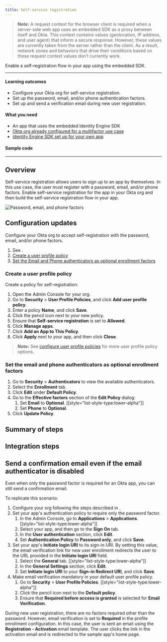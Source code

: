 ```yaml
---
title: Self-service registration
---
```


<ApiLifecycle access="ie" />

> **Note:** A request context for the browser client is required when a server-side web app uses an embedded SDK as a proxy between itself and Okta. This context contains values (geolocation, IP address, and user agent) that inform a secure response. However, these values are currently taken from the server rather than the client. As a result, network zones and behaviors that drive their conditions based on these request context values don’t currently work.

Enable a self-registration flow in your app using the embedded SDK.

---

#### Learning outcomes

* Configure your Okta org for self-service registration.
* Set up the password, email, and/or phone authentication factors.
* Set up and send a verification email during new user registration.

#### What you need

* An app that uses the embedded Identity Engine SDK
* [Okta org already configured for a multifactor use case](/docs/journeys/set-up-org/#set-up-your-okta-org-for-a-multifactor-use-case)
* [Identity Engine SDK set up for your own app](/docs/guides/oie-embedded-common-download-setup-app/)

#### Sample code

<StackSnippet snippet="samplecode" />

---

## Overview

Self-service registration allows users to sign up to an app by themselves. In this use case, the user must register with a password, email, and/or phone factors. Enable self-service registration for the app in your Okta org and then build the self-service registration flow in your app.

<div class="half">

![Password, email, and phone factors](/img/oie-embedded-sdk/factor-password-email-or-phone.png)

</div>

<StackSnippet snippet="pwdoptionalusecase" />

## Configuration updates

Configure your Okta org to accept self-registration with the password, email, and/or phone factors.

1. See <StackSnippet snippet="setupyourorglink" inline />.
1. [Create a user profile policy](#create-a-user-profile-policy)
1. [Set the Email and Phone authenticators as optional enrollment factors](#set-the-email-and-phone-authenticators-as-optional-enrollment-factors)

### Create a user profile policy

Create a policy for self-registration:

1. Open the Admin Console for your org.
1. Go to **Security** > **User Profile Policies**, and click **Add user profile policy**.
1. Enter a policy **Name**, and click **Save**.
1. Click the pencil icon next to your new policy.
1. Ensure that **Self-service registration** is set to **Allowed**.
1. Click **Manage apps**.
1. Click **Add an App to This Policy**.
1. Click **Apply** next to your app, and then click **Close**.

> **Note:** See [configure user profile policies](https://help.okta.com/okta_help.htm?type=oie&id=ext-create-profile-enrollment) for more user profile policy options.

### Set the email and phone authenticators as optional enrollment factors

1. Go to **Security** > **Authenticators** to view the available authenticators.
1. Select the **Enrollment** tab.
1. Click **Edit** under **Default Policy**.
1. Go to the **Effective factors** section of the **Edit Policy** dialog:
   1. Set **Email** to **Optional**.
   [[style="list-style-type:lower-alpha"]]
   1. Set **Phone** to **Optional**.
1. Click **Update Policy**.

## Summary of steps

<StackSnippet snippet="summaryofsteps" />

## Integration steps

<StackSnippet snippet="integrationsteps" />

## Send a confirmation email even if the email authenticator is disabled

Even when only the password factor is required for an Okta app, you can still send a confirmation email.

To replicate this scenario:

1. Configure your org following the steps described in <StackSnippet snippet="setupyourorglink" inline />.
1. Set your app's authentication policy to require only the password factor.
   1. In the Admin Console, go to **Applications** > **Applications**.
   [[style="list-style-type:lower-alpha"]]
   1. Select your app, and then go to the **Sign On** tab.
   1. In the **User authentication** section, click **Edit**.
   1. Set **Authentication Policy** to **Password only**, and click **Save**.
1. Set your app's **Initiate login URI** to its sign-in URI. By setting this value, the email verification link for new user enrollment redirects the user to the URL provided in the **Initiate login URI** field.
   1. Select the **General** tab.
   [[style="list-style-type:lower-alpha"]]
   1. In the **General Settings** section, click **Edit**.
   1. Set **Initiate login URI** to your **Sign-in Redirect URI**, and click **Save**.
1. Make email verification mandatory in your default user profile policy.
   1. Go to **Security** > **User Profile Policies**.
   [[style="list-style-type:lower-alpha"]]
   1. Click the pencil icon next to the **Default policy**.
   1. Ensure that **Required before access is granted** is selected for **Email Verification**.

During new user registration, there are no factors required other than the password. However, email verification is set to **Required** in the profile enrollment configuration. In this case, the user is sent an email using the **Registration - Activation** email template. The user clicks the link in the activation email and is redirected to the sample app's home page.

